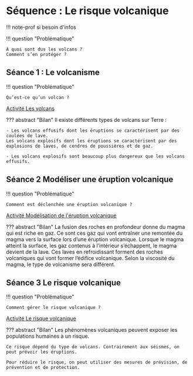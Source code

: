 # Séquence : Le risque volcanique

!!! note-prof
    si besoin d'infos


!!! question "Problématique"

    À quoi sont dus les volcans ? 
    Comment s’en protéger ?


## Séance 1 : Le volcanisme

!!! question "Problématique"

    Qu’est-ce qu’un volcan ?


[Activité Les volcans](../volcans)




??? abstract "Bilan"
    Il existe différents types de volcans sur Terre :

    - Les volcans effusifs dont les éruptions se caractérisent par des coulées de lave.
    Les volcans explosifs dont les éruptions se caractérisent par des explosions de laves, de cendres de poussières et de gaz.

    - Les volcans explosifs sont beaucoup plus dangereux que les volcans effusifs.





## Séance 2 Modéliser une éruption volcanique

!!! question "Problématique"

    Comment est déclenchée une éruption volcanique ?

[Activité Modélisation de l'éruption volcanique](../eruption)




??? abstract "Bilan"
    La fusion des roches en profondeur donne du magma qui est riche en gaz. Ce sont ces gaz qui vont entraîner une remontée du magma vers la surface lors d’une éruption volcanique.
    Lorsque le magma atteint la surface, les gaz contenus à l’intérieur s’échappent, le magma devient de la lave.
    Ces laves en refroidissant forment des roches volcaniques qui vont former l’édifice volcanique.
    Selon la viscosité du magma, le type de volcanisme sera différent. 


## Séance 3 Le risque volcanique

!!! question "Problématique"

    Comment gérer le risque volcanique ?

[Activité Le risque volcanique](../risquesVolcans)




??? abstract "Bilan"
    Les phénomènes volcaniques peuvent exposer les populations humaines à un risque.

    Ce risque dépend du type de volcans. Contrairement aux séismes, on peut prévoir les éruptions.

    Pour réduire le risque, on peut utiliser des mesures de prévision, de prévention et de protection.

